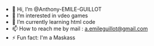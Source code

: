 - 👋 Hi, I’m @Anthony-EMILE-GUILLOT
- 👀 I’m interested in vdeo games
- 🌱 I’m currently learning html code
- 📫 How to reach me by mail : a.emileguillot@gmail.com
- ⚡ Fun fact: I'm a Maskass

<!---
Anthony-EMILE-GUILLOT/Anthony-EMILE-GUILLOT is a ✨ special ✨ repository because its `README.md` (this file) appears on your GitHub profile.
You can click the Preview link to take a look at your changes.
--->
